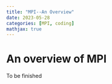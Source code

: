 ```yaml
---
title: "MPI--An Overview"
date: 2023-05-28
categories: [MPI, coding]
mathjax: true
---
```

# An overview of MPI
To be finished

